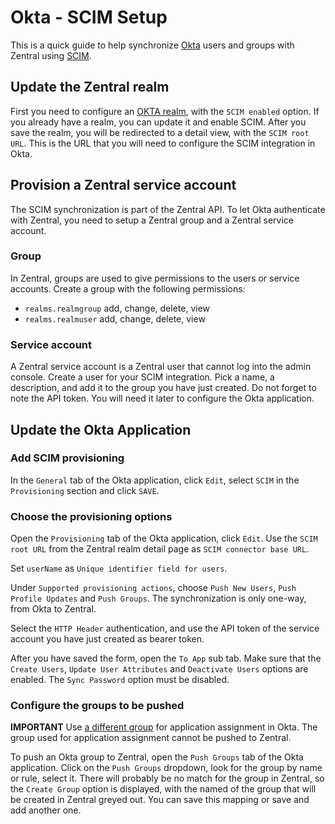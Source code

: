 # Okta - SCIM Setup

This is a quick guide to help synchronize [Okta](https://www.okta.com/) users and groups with Zentral using [SCIM](https://developer.okta.com/docs/concepts/scim/).

## Update the Zentral realm

First you need to configure an [OKTA realm](../okta_saml/), with the `SCIM enabled` option. If you already have a realm, you can update it and enable SCIM. After you save the realm, you will be redirected to a detail view, with the `SCIM root URL`. This is the URL that you will need to configure the SCIM integration in Okta.

## Provision a Zentral service account

The SCIM synchronization is part of the Zentral API. To let Okta authenticate with Zentral, you need to setup a Zentral group and a Zentral service account.

### Group

In Zentral, groups are used to give permissions to the users or service accounts. Create a group with the following permissions:

* `realms.realmgroup` add, change, delete, view
* `realms.realmuser` add, change, delete, view

### Service account

A Zentral service account is a Zentral user that cannot log into the admin console. Create a user for your SCIM integration. Pick a name, a description, and add it to the group you have just created. Do not forget to note the API token. You will need it later to configure the Okta application.

## Update the Okta Application

### Add SCIM provisioning

In the `General` tab of the Okta application, click `Edit`, select `SCIM` in the `Provisioning` section and click `SAVE`.

### Choose the provisioning options

Open the `Provisioning` tab of the Okta application, click `Edit`. Use the `SCIM root URL` from the Zentral realm detail page as `SCIM connector base URL`.

Set `userName` as `Unique identifier field for users`.

Under `Supported provisioning actions`, choose `Push New Users`, `Push Profile Updates` and `Push Groups`. The synchronization is only one-way, from Okta to Zentral.

Select the `HTTP Header` authentication, and use the API token of the service account you have just created as bearer token.

After you have saved the form, open the `To App` sub tab. Make sure that the `Create Users`, `Update User Attributes` and `Deactivate Users` options are enabled. The `Sync Password` option must be disabled.

### Configure the groups to be pushed

**IMPORTANT** Use [a different group](https://help.okta.com/en-us/content/topics/users-groups-profiles/app-assignments-group-push.htm) for application assignment in Okta. The group used for application assignment cannot be pushed to Zentral.

To push an Okta group to Zentral, open the `Push Groups` tab of the Okta application. Click on the `Push Groups` dropdown, look for the group by name or rule, select it. There will probably be no match for the group in Zentral, so the `Create Group` option is displayed, with the named of the group that will be created in Zentral greyed out. You can save this mapping or save and add another one.
